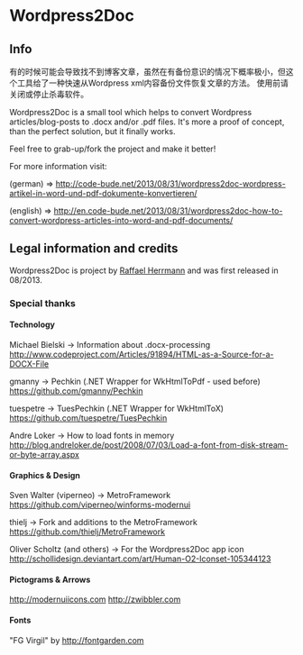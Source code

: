 # Wordpress2Doc

## Info 
有的时候可能会导致找不到博客文章，虽然在有备份意识的情况下概率极小，但这个工具给了一种快速从Wordpress xml内容备份文件恢复文章的方法。
使用前请关闭或停止杀毒软件。

Wordpress2Doc is a small tool which helps to convert Wordpress articles/blog-posts to .docx and/or .pdf files.
It's more a proof of concept, than the perfect solution, but it finally works.

Feel free to grab-up/fork the project and make it better!

For more information visit:

(german) => http://code-bude.net/2013/08/31/wordpress2doc-wordpress-artikel-in-word-und-pdf-dokumente-konvertieren/

(english) => http://en.code-bude.net/2013/08/31/wordpress2doc-how-to-convert-wordpress-articles-into-word-and-pdf-documents/



## Legal information and credits

Wordpress2Doc is project by [Raffael Herrmann](http://raffaelherrmann.de) and was first released 
in 08/2013.

### Special thanks

#### Technology

Michael Bielski -> Information about .docx-processing
http://www.codeproject.com/Articles/91894/HTML-as-a-Source-for-a-DOCX-File

gmanny -> Pechkin (.NET Wrapper for WkHtmlToPdf - used before)
https://github.com/gmanny/Pechkin

tuespetre -> TuesPechkin (.NET Wrapper for WkHtmlToX)
https://github.com/tuespetre/TuesPechkin

Andre Loker -> How to load fonts in memory
http://blog.andreloker.de/post/2008/07/03/Load-a-font-from-disk-stream-or-byte-array.aspx


#### Graphics & Design

Sven Walter (viperneo) -> MetroFramework
https://github.com/viperneo/winforms-modernui

thielj -> Fork and additions to the MetroFramework
https://github.com/thielj/MetroFramework

Oliver Scholtz (and others) -> For the Wordpress2Doc app icon
http://schollidesign.deviantart.com/art/Human-O2-Iconset-105344123

#### Pictograms & Arrows
http://modernuiicons.com
http://zwibbler.com

#### Fonts
"FG Virgil" by http://fontgarden.com
